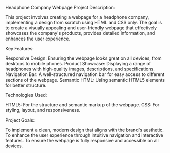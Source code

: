 
Headphone Company Webpage
Project Description:

This project involves creating a webpage for a headphone company, implementing a design from scratch using HTML and CSS only. The goal is to create a visually appealing and user-friendly webpage that effectively showcases the company's products, provides detailed information, and enhances the user experience.

Key Features:

Responsive Design: Ensuring the webpage looks great on all devices, from desktops to mobile phones.
Product Showcase: Displaying a range of headphones with high-quality images, descriptions, and specifications.
Navigation Bar: A well-structured navigation bar for easy access to different sections of the webpage.
Semantic HTML: Using semantic HTML5 elements for better structure.

Technologies Used:

HTML5: For the structure and semantic markup of the webpage.
CSS: For styling, layout, and responsiveness.

Project Goals:

To implement a clean, modern design that aligns with the brand's aesthetic.
To enhance the user experience through intuitive navigation and interactive features.
To ensure the webpage is fully responsive and accessible on all devices.